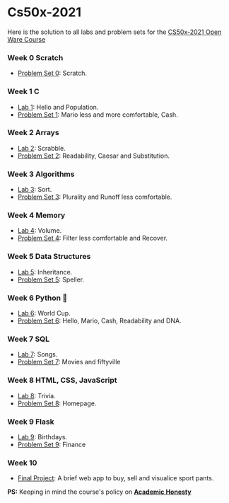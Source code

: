 # Cs50x-2021

Here is the solution to all labs and problem sets for the [CS50x-2021 Open Ware Course](https://cs50.harvard.edu/x/2021/)

### Week 0 Scratch
  * [Problem Set 0](https://github.com/dsernag/Cs50x-2021/tree/master/week0): Scratch.

### Week 1 C
  * [Lab 1](https://github.com/dsernag/Cs50x-2021/tree/master/week1/lab1): Hello and Population. 
  * [Problem Set 1](https://github.com/dsernag/Cs50x-2021/tree/master/week1/pset1): Mario less and more comfortable, Cash.

### Week 2 Arrays
  * [Lab 2](https://github.com/dsernag/Cs50x-2021/tree/master/week2/lab2): Scrabble.
  * [Problem Set 2](https://github.com/dsernag/Cs50x-2021/tree/master/week2/pset2): Readability, Caesar and Substitution. 

### Week 3 Algorithms
  * [Lab 3](https://github.com/dsernag/Cs50x-2021/tree/master/week3/lab3): Sort.
  * [Problem Set 3](https://github.com/dsernag/Cs50x-2021/tree/master/week3/pset3): Plurality and Runoff less comfortable.

### Week 4 Memory
  * [Lab 4](https://github.com/dsernag/Cs50x-2021/tree/master/week4/lab4): Volume.
  * [Problem Set 4](https://github.com/dsernag/Cs50x-2021/tree/master/week4/pset4): Filter less comfortable and Recover.

### Week 5 Data Structures
  * [Lab 5](https://github.com/dsernag/Cs50x-2021/tree/master/week5/lab5): Inheritance.
  * [Problem Set 5](https://github.com/dsernag/Cs50x-2021/tree/master/week5/pset5/speller): Speller.

### Week 6 Python 🐍
  * [Lab 6](https://github.com/dsernag/Cs50x-2021/tree/master/week6/lab6): World Cup.
  * [Problem Set 6](https://github.com/dsernag/Cs50x-2021/tree/master/week6/pset6): Hello, Mario, Cash, Readability and DNA.

### Week 7 SQL
  * [Lab 7](https://github.com/dsernag/Cs50x-2021/tree/master/week7/lab7): Songs.
  * [Problem Set 7](https://github.com/dsernag/Cs50x-2021/tree/master/week7/pset7): Movies and fiftyville

### Week 8 HTML, CSS, JavaScript
  * [Lab 8](https://github.com/dsernag/Cs50x-2021/tree/master/week8/lab8): Trivia.
  * [Problem Set 8](https://github.com/dsernag/Cs50x-2021/tree/master/week8/pset8/homepage): Homepage.

### Week 9 Flask
  * [Lab 9](https://github.com/dsernag/Cs50x-2021/tree/master/week9/lab9): Birthdays.
  * [Problem Set 9](https://github.com/dsernag/Cs50x-2021/tree/master/week9/pset9/finance): Finance

### Week 10
  * [Final Project](https://github.com/dsernag/Cs50x-2021/tree/master/finalproject): A brief web app to buy, sell and visualice sport pants.

**PS:** Keeping in mind the course's policy on **[Academic Honesty](https://cs50.harvard.edu/x/2021/honesty/)**



